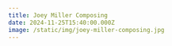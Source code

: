 ```yaml
---
title: Joey Miller Composing
date: 2024-11-25T15:40:00.000Z
image: /static/img/joey-miller-composing.jpg
---
```

